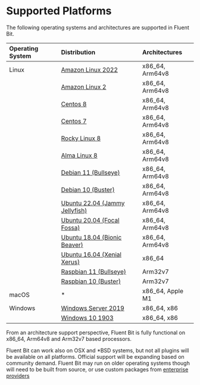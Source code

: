 # Supported Platforms

The following operating systems and architectures are supported in Fluent Bit.

| Operating System | Distribution | Architectures |
| :--- | :--- | :--- |
| Linux | [Amazon Linux 2022](linux/amazon-linux.md) | x86\_64, Arm64v8 |
|  | [Amazon Linux 2](linux/amazon-linux.md) | x86\_64, Arm64v8 |
|  | [Centos 8](linux/redhat-centos.md) | x86\_64, Arm64v8 |
|  | [Centos 7](linux/redhat-centos.md) | x86\_64, Arm64v8 |
|  | [Rocky Linux 8](linux/redhat-centos.md) | x86\_64, Arm64v8 |
|  | [Alma Linux 8](linux/redhat-centos.md) | x86\_64, Arm64v8 |
|  | [Debian 11 \(Bullseye\)](linux/debian.md) | x86\_64, Arm64v8 |
|  | [Debian 10 \(Buster\)](linux/debian.md) | x86\_64, Arm64v8 |
|  | [Ubuntu 22.04 \(Jammy Jellyfish\)](linux/ubuntu.md) | x86\_64, Arm64v8 |
|  | [Ubuntu 20.04 \(Focal Fossa\)](linux/ubuntu.md) | x86\_64, Arm64v8 |
|  | [Ubuntu 18.04 \(Bionic Beaver\)](linux/ubuntu.md) | x86\_64, Arm64v8 |
|  | [Ubuntu 16.04 \(Xenial Xerus\)](linux/ubuntu.md) | x86\_64 |
|  | [Raspbian 11 \(Bullseye\)](linux/raspbian-raspberry-pi.md) | Arm32v7 |
|  | [Raspbian 10 \(Buster\)](linux/raspbian-raspberry-pi.md) | Arm32v7 |
| macOS | * | x86_64, Apple M1 |
| Windows | [Windows Server 2019](windows.md) | x86\_64, x86 |
|  | [Windows 10 1903](windows.md) | x86\_64, x86 |

From an architecture support perspective, Fluent Bit is fully functional on x86\_64, Arm64v8 and Arm32v7 based processors.

Fluent Bit can work also on OSX and \*BSD systems, but not all plugins will be available on all platforms. Official support will be expanding based on community demand. Fluent Bit may run on older operating systems though will need to be built from source, or use custom packages from [enterprise providers](https://fluentbit.io/enterprise)
